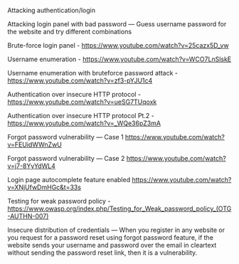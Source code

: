 Attacking authentication/login

   Attacking login panel with bad password — Guess username password for the website and try different combinations
    
   Brute-force login panel - https://www.youtube.com/watch?v=25cazx5D_vw
    
   Username enumeration - https://www.youtube.com/watch?v=WCO7LnSlskE
    
   Username enumeration with bruteforce password attack - https://www.youtube.com/watch?v=zf3-pYJU1c4
    
   Authentication over insecure HTTP protocol - https://www.youtube.com/watch?v=ueSG7TUqoxk
    
   Authentication over insecure HTTP protocol Pt.2 - https://www.youtube.com/watch?v=_WQe36pZ3mA
    
   Forgot password vulnerability — Case 1 https://www.youtube.com/watch?v=FEUidWWnZwU
    
   Forgot password vulnerability — Case 2 https://www.youtube.com/watch?v=j7-8YyYdWL4
    
   Login page autocomplete feature enabled https://www.youtube.com/watch?v=XNjUfwDmHGc&t=33s
    
   Testing for weak password policy - https://www.owasp.org/index.php/Testing_for_Weak_password_policy_(OTG-AUTHN-007)
    
   Insecure distribution of credentials — When you register in any website or you request for a password reset using forgot password feature, if the website sends your username and password over the email in cleartext without sending the password reset link, then it is a vulnerability.
